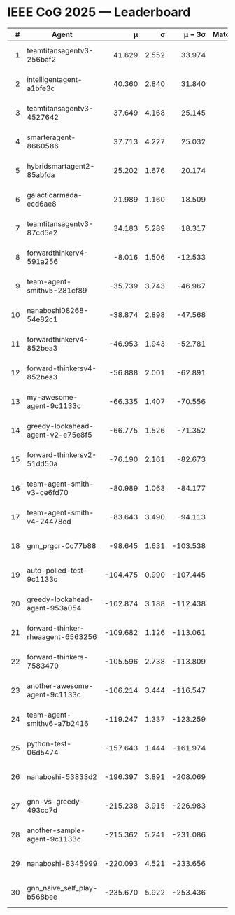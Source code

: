 # IEEE CoG 2025 — Leaderboard

| # | Agent | μ | σ | μ − 3σ | Matches | Updated |
|---:|---|---:|---:|---:|---:|---|
| 1 | teamtitansagentv3-256baf2 | 41.629 | 2.552 | 33.974 | 480 | 2025-08-26 21:48 |
| 2 | intelligentagent-a1bfe3c | 40.360 | 2.840 | 31.840 | 401 | 2025-08-26 21:48 |
| 3 | teamtitansagentv3-4527642 | 37.649 | 4.168 | 25.145 | 340 | 2025-08-26 21:48 |
| 4 | smarteragent-8660586 | 37.713 | 4.227 | 25.032 | 353 | 2025-08-26 21:48 |
| 5 | hybridsmartagent2-85abfda | 25.202 | 1.676 | 20.174 | 303 | 2025-08-26 21:48 |
| 6 | galacticarmada-ecd6ae8 | 21.989 | 1.160 | 18.509 | 440 | 2025-08-26 21:48 |
| 7 | teamtitansagentv3-87cd5e2 | 34.183 | 5.289 | 18.317 | 280 | 2025-08-26 21:48 |
| 8 | forwardthinkerv4-591a256 | -8.016 | 1.506 | -12.533 | 454 | 2025-08-26 21:48 |
| 9 | team-agent-smithv5-281cf89 | -35.739 | 3.743 | -46.967 | 460 | 2025-08-26 21:48 |
| 10 | nanaboshi08268-54e82c1 | -38.874 | 2.898 | -47.568 | 360 | 2025-08-26 21:48 |
| 11 | forwardthinkerv4-852bea3 | -46.953 | 1.943 | -52.781 | 449 | 2025-08-26 21:48 |
| 12 | forward-thinkersv4-852bea3 | -56.888 | 2.001 | -62.891 | 458 | 2025-08-26 21:48 |
| 13 | my-awesome-agent-9c1133c | -66.335 | 1.407 | -70.556 | 520 | 2025-08-26 21:48 |
| 14 | greedy-lookahead-agent-v2-e75e8f5 | -66.775 | 1.526 | -71.352 | 360 | 2025-08-26 21:48 |
| 15 | forward-thinkersv2-51dd50a | -76.190 | 2.161 | -82.673 | 396 | 2025-08-26 21:48 |
| 16 | team-agent-smith-v3-ce6fd70 | -80.989 | 1.063 | -84.177 | 560 | 2025-08-26 21:48 |
| 17 | team-agent-smith-v4-24478ed | -83.643 | 3.490 | -94.113 | 260 | 2025-08-26 21:48 |
| 18 | gnn_prgcr-0c77b88 | -98.645 | 1.631 | -103.538 | 360 | 2025-08-26 21:48 |
| 19 | auto-polled-test-9c1133c | -104.475 | 0.990 | -107.445 | 340 | 2025-08-26 21:48 |
| 20 | greedy-lookahead-agent-953a054 | -102.874 | 3.188 | -112.438 | 380 | 2025-08-26 21:48 |
| 21 | forward-thinker-rheaagent-6563256 | -109.682 | 1.126 | -113.061 | 636 | 2025-08-26 21:48 |
| 22 | forward-thinkers-7583470 | -105.596 | 2.738 | -113.809 | 480 | 2025-08-26 21:48 |
| 23 | another-awesome-agent-9c1133c | -106.214 | 3.444 | -116.547 | 480 | 2025-08-26 21:48 |
| 24 | team-agent-smithv6-a7b2416 | -119.247 | 1.337 | -123.259 | 500 | 2025-08-26 21:48 |
| 25 | python-test-06d5474 | -157.643 | 1.444 | -161.974 | 360 | 2025-08-26 21:48 |
| 26 | nanaboshi-53833d2 | -196.397 | 3.891 | -208.069 | 440 | 2025-08-26 21:48 |
| 27 | gnn-vs-greedy-493cc7d | -215.238 | 3.915 | -226.983 | 400 | 2025-08-26 21:48 |
| 28 | another-sample-agent-9c1133c | -215.362 | 5.241 | -231.086 | 660 | 2025-08-26 21:48 |
| 29 | nanaboshi-8345999 | -220.093 | 4.521 | -233.656 | 620 | 2025-08-26 21:48 |
| 30 | gnn_naive_self_play-b568bee | -235.670 | 5.922 | -253.436 | 400 | 2025-08-26 21:48 |
